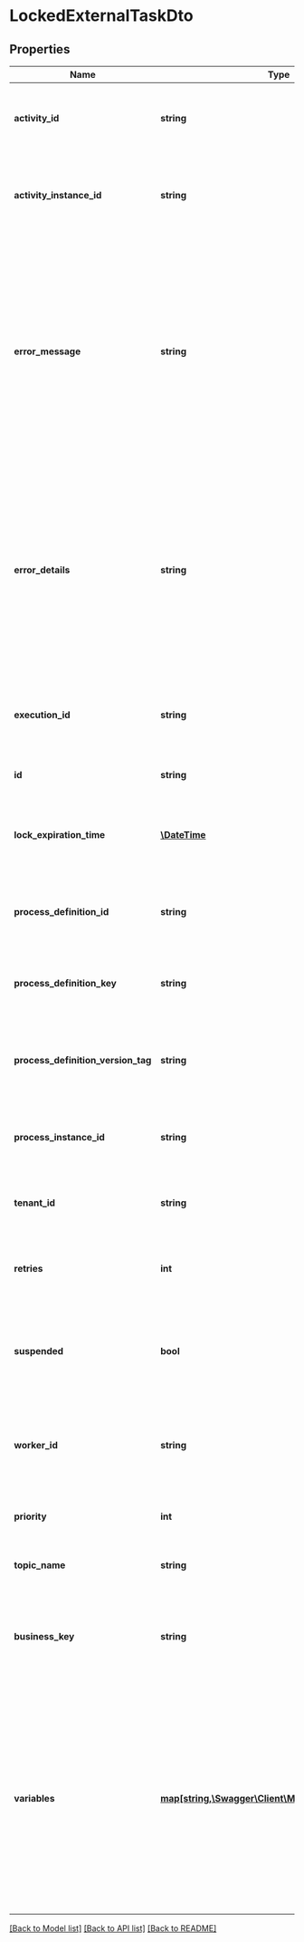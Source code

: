 # LockedExternalTaskDto

## Properties
Name | Type | Description | Notes
------------ | ------------- | ------------- | -------------
**activity_id** | **string** | The id of the activity that this external task belongs to. | [optional] 
**activity_instance_id** | **string** | The id of the activity instance that the external task belongs to. | [optional] 
**error_message** | **string** | The full error message submitted with the latest reported failure executing this task;&#x60;null&#x60; if no failure was reported previously or if no error message was submitted | [optional] 
**error_details** | **string** | The error details submitted with the latest reported failure executing this task.&#x60;null&#x60; if no failure was reported previously or if no error details was submitted | [optional] 
**execution_id** | **string** | The id of the execution that the external task belongs to. | [optional] 
**id** | **string** | The id of the external task. | [optional] 
**lock_expiration_time** | [**\DateTime**](\DateTime.md) | The date that the task&#x27;s most recent lock expires or has expired. | [optional] 
**process_definition_id** | **string** | The id of the process definition the external task is defined in. | [optional] 
**process_definition_key** | **string** | The key of the process definition the external task is defined in. | [optional] 
**process_definition_version_tag** | **string** | The version tag of the process definition the external task is defined in. | [optional] 
**process_instance_id** | **string** | The id of the process instance the external task belongs to. | [optional] 
**tenant_id** | **string** | The id of the tenant the external task belongs to. | [optional] 
**retries** | **int** | The number of retries the task currently has left. | [optional] 
**suspended** | **bool** | Whether the process instance the external task belongs to is suspended. | [optional] 
**worker_id** | **string** | The id of the worker that posesses or posessed the most recent lock. | [optional] 
**priority** | **int** | The priority of the external task. | [optional] 
**topic_name** | **string** | The topic name of the external task. | [optional] 
**business_key** | **string** | The business key of the process instance the external task belongs to. | [optional] 
**variables** | [**map[string,\Swagger\Client\Model\VariableValueDto]**](VariableValueDto.md) | A JSON object containing a property for each of the requested variables. The key is the variable name, the value is a JSON object of serialized variable values with the following properties: | [optional] 

[[Back to Model list]](../../README.md#documentation-for-models) [[Back to API list]](../../README.md#documentation-for-api-endpoints) [[Back to README]](../../README.md)

